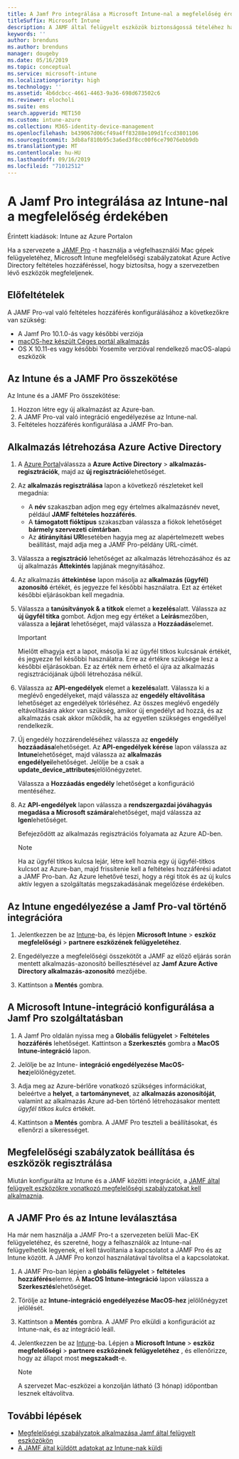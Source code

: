 ```yaml
---
title: A Jamf Pro integrálása a Microsoft Intune-nal a megfelelőség érdekében
titleSuffix: Microsoft Intune
description: A JAMF által felügyelt eszközök biztonságossá tételéhez használja a Microsoft Intune megfelelőségi szabályzatokat Azure Active Directory feltételes hozzáféréssel.
keywords: ''
author: brenduns
ms.author: brenduns
manager: dougeby
ms.date: 05/16/2019
ms.topic: conceptual
ms.service: microsoft-intune
ms.localizationpriority: high
ms.technology: ''
ms.assetid: 4b6dcbcc-4661-4463-9a36-698d673502c6
ms.reviewer: elocholi
ms.suite: ems
search.appverid: MET150
ms.custom: intune-azure
ms.collection: M365-identity-device-management
ms.openlocfilehash: b439067d06cf49a4ff83288e109d1fccd3801106
ms.sourcegitcommit: 3db8af810b95c3a6ed3f8cc00f6ce79076ebb9db
ms.translationtype: MT
ms.contentlocale: hu-HU
ms.lasthandoff: 09/16/2019
ms.locfileid: "71012512"
---
```

# <a name="integrate-jamf-pro-with-intune-for-compliance"></a>A Jamf Pro integrálása az Intune-nal a megfelelőség érdekében

Érintett kiadások: Intune az Azure Portalon

Ha a szervezete a [JAMF Pro](https://www.jamf.com) -t használja a végfelhasználói Mac gépek felügyeletéhez, Microsoft Intune megfelelőségi szabályzatokat Azure Active Directory feltételes hozzáféréssel, hogy biztosítsa, hogy a szervezetben lévő eszközök megfeleljenek.

## <a name="prerequisites"></a>Előfeltételek

A JAMF Pro-val való feltételes hozzáférés konfigurálásához a következőkre van szükség:

- A Jamf Pro 10.1.0-ás vagy későbbi verziója
- [macOS-hez készült Céges portál alkalmazás](https://aka.ms/macoscompanyportal)
- OS X 10.11-es vagy későbbi Yosemite verzióval rendelkező macOS-alapú eszközök

## <a name="connect-intune-to-jamf-pro"></a>Az Intune és a JAMF Pro összekötése

Az Intune és a JAMF Pro összekötése:

1. Hozzon létre egy új alkalmazást az Azure-ban.
2. A JAMF Pro-val való integráció engedélyezése az Intune-nal.
3. Feltételes hozzáférés konfigurálása a JAMF Pro-ban.

## <a name="create-an-application-in-azure-active-directory"></a>Alkalmazás létrehozása Azure Active Directory

1. A [Azure Portal](https://portal.azure.com)válassza a **Azure Active Directory** > **alkalmazás-regisztrációk**, majd az **új regisztráció**lehetőséget. 

2. Az **alkalmazás regisztrálása** lapon a következő részleteket kell megadnia:
   - A **név** szakaszban adjon meg egy értelmes alkalmazásnév nevet, például **JAMF feltételes hozzáférés**.
   - A **támogatott fióktípus** szakaszban válassza a fiókok lehetőséget **bármely szervezeti címtárban**. 
   - Az **átirányítási URI**esetében hagyja meg az alapértelmezett webes beállítást, majd adja meg a JAMF Pro-példány URL-címét.  

3. Válassza a **regisztráció** lehetőséget az alkalmazás létrehozásához és az új alkalmazás **Áttekintés** lapjának megnyitásához.  

4. Az alkalmazás **áttekintése** lapon másolja az **alkalmazás (ügyfél) azonosító** értékét, és jegyezze fel későbbi használatra. Ezt az értéket későbbi eljárásokban kell megadnia.  

5. Válassza a **tanúsítványok & a titkok** elemet a **kezelés**alatt. Válassza az **új ügyfél titka** gombot. Adjon meg egy értéket a **Leírás**mezőben, válassza a **lejárat** lehetőséget, majd válassza a **Hozzáadás**elemet.

   > [!IMPORTANT]  
   > Mielőtt elhagyja ezt a lapot, másolja ki az ügyfél titkos kulcsának értékét, és jegyezze fel későbbi használatra. Erre az értékre szüksége lesz a későbbi eljárásokban. Ez az érték nem érhető el újra az alkalmazás regisztrációjának újbóli létrehozása nélkül.  

6. Válassza az **API-engedélyek** elemet a **kezelés**alatt. Válassza ki a meglévő engedélyeket, majd válassza az **engedély eltávolítása** lehetőséget az engedélyek törléséhez. Az összes meglévő engedély eltávolítására akkor van szükség, amikor új engedélyt ad hozzá, és az alkalmazás csak akkor működik, ha az egyetlen szükséges engedéllyel rendelkezik.  

7. Új engedély hozzárendeléséhez válassza az **engedély hozzáadása**lehetőséget. Az **API-engedélyek kérése** lapon válassza az **Intune**lehetőséget, majd válassza az **alkalmazás engedélyei**lehetőséget. Jelölje be a csak a **update_device_attributes**jelölőnégyzetet.  

   Válassza a **Hozzáadás engedély** lehetőséget a konfiguráció mentéséhez.  

8. Az **API-engedélyek** lapon válassza a **rendszergazdai jóváhagyás megadása a Microsoft számára**lehetőséget, majd válassza az **Igen**lehetőséget.  

   Befejeződött az alkalmazás regisztrációs folyamata az Azure AD-ben.


    > [!NOTE]
    > Ha az ügyfél titkos kulcsa lejár, létre kell hoznia egy új ügyfél-titkos kulcsot az Azure-ban, majd frissítenie kell a feltételes hozzáférési adatot a JAMF Pro-ban. Az Azure lehetővé teszi, hogy a régi titok és az új kulcs aktív legyen a szolgáltatás megszakadásának megelőzése érdekében.

## <a name="enable-intune-to-integrate-with-jamf-pro"></a>Az Intune engedélyezése a Jamf Pro-val történő integrációra

1. Jelentkezzen be az [Intune](https://go.microsoft.com/fwlink/?linkid=2090973)-ba, és lépjen **Microsoft Intune** > **eszköz megfelelőségi** > **partnere eszközének felügyeletéhez**.

2. Engedélyezze a megfelelőségi összekötőt a JAMF az előző eljárás során mentett alkalmazás-azonosító beillesztésével az **Jamf Azure Active Directory alkalmazás-azonosító** mezőjébe.

3. Kattintson a **Mentés** gombra.

## <a name="configure-microsoft-intune-integration-in-jamf-pro"></a>A Microsoft Intune-integráció konfigurálása a Jamf Pro szolgáltatásban

1. A Jamf Pro oldalán nyissa meg a **Globális felügyelet** > **Feltételes hozzáférés** lehetőséget. Kattintson a **Szerkesztés** gombra a **MacOS Intune-integráció** lapon.

2. Jelölje be az Intune- **integráció engedélyezése MacOS-hez**jelölőnégyzetet.

3. Adja meg az Azure-bérlőre vonatkozó szükséges információkat, beleértve a **helyet**, a **tartománynevet**, az **alkalmazás azonosítóját**, valamint az alkalmazás Azure ad-ben történő létrehozásakor mentett *ügyfél titkos kulcs* értékét.  

4. Kattintson a **Mentés** gombra. A JAMF Pro teszteli a beállításokat, és ellenőrzi a sikerességet.

## <a name="set-up-compliance-policies-and-register-devices"></a>Megfelelőségi szabályzatok beállítása és eszközök regisztrálása

Miután konfigurálta az Intune és a JAMF közötti integrációt, a [JAMF által felügyelt eszközökre vonatkozó megfelelőségi szabályzatokat kell alkalmaznia](conditional-access-assign-jamf.md).

## <a name="disconnect-jamf-pro-and-intune"></a>A JAMF Pro és az Intune leválasztása 

Ha már nem használja a JAMF Pro-t a szervezeten belüli Mac-EK felügyeletéhez, és szeretné, hogy a felhasználók az Intune-nal felügyelhetők legyenek, el kell távolítania a kapcsolatot a JAMF Pro és az Intune között. A JAMF Pro konzol használatával távolítsa el a kapcsolatokat. 

1. A JAMF Pro-ban lépjen a **globális felügyelet** > **feltételes hozzáférés**elemre. A **MacOS Intune-integráció** lapon válassza a **Szerkesztés**lehetőséget.
2. Törölje az **Intune-integráció engedélyezése MacOS-hez** jelölőnégyzet jelölését.
3. Kattintson a **Mentés** gombra. A JAMF Pro elküldi a konfigurációt az Intune-nak, és az integráció leáll.
4. Jelentkezzen be az [Intune](https://go.microsoft.com/fwlink/?linkid=2090973)-ba. Lépjen a **Microsoft Intune** > **eszköz megfelelőségi** > **partnere eszközének felügyeletéhez** , és ellenőrizze, hogy az állapot most **megszakadt**-e. 

   > [!NOTE]
   > A szervezet Mac-eszközei a konzolján látható (3 hónap) időpontban lesznek eltávolítva. 

## <a name="next-steps"></a>További lépések

- [Megfelelőségi szabályzatok alkalmazása Jamf által felügyelt eszközökön](conditional-access-assign-jamf.md)
- [A JAMF által küldött adatokat az Intune-nak küldi](data-jamf-sends-to-intune.md)
